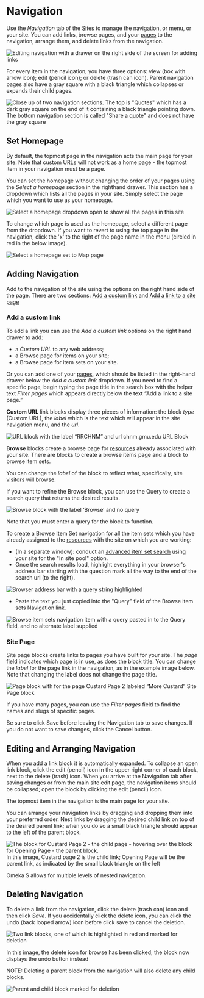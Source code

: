 # Navigation

Use the *Navigation* tab of the [Sites](../sites/index.md) to manage the navigation, or menu, or your site. You can add links, browse pages, and your [pages](../sites/site_pages.md) to the navigation, arrange them, and delete links from the navigation.

![Editing navigation with a drawer on the right side of the screen for adding links](../sites/sitesfiles/sitenav_main.png)


For every item in the navigation, you have three options: view (box with arrow icon); edit (pencil icon); or delete (trash can icon). Parent navigation pages also have a gray square with a black triangle which collapses or expands their child pages.

![Close up of two navigation sections. The top is "Quotes" which has a dark gray square on the end of it containing a black triangle pointing down. The bottom navigation section is called "Share a quote" and does not have the gray square](../sites/sitesfiles/sitenav_detail.png)

## Set Homepage
By default, the topmost page in the navigation acts the main page for your site. Note that custom URLs will not work as a home page - the topmost item in your navigation must be a page.

You can set the homepage without changing the order of your pages using the *Select a homepage* section in the righthand drawer. This section has a dropdown which lists all the pages in your site. Simply select the page which you want to use as your homepage.

![Select a homepage dropdown open to show all the pages in this site](../sites/sitesfiles/sitenav_homeselect.png)

To change which page is used as the homepage, select a different page from the dropdown. If you want to revert to using the top page in the navigation, click the 'x' to the right of the page name in the menu (circled in red in the below image).

![Select a homepage set to Map page](../sites/sitesfiles/sitenav_homedel.png)


## Adding Navigation
Add to the navigation of the site using the options on the right hand side of the page. There are two sections: [Add a custom link](../sites/site_navigation/#custom-link) and [Add a link to a site page](../sites/site_navigation/#site-page)

### Add a custom link
To add a link you can use the *Add a custom link* options on the right hand drawer to add:
 * a *Custom URL* to any web address;
 * a Browse page for items on your site;
 * a Browse page for item sets on your site. 

Or you can add one of your [pages](../sites/site_pages), which should be listed in the right-hand drawer below the *Add a custom link* dropdown. If you need to find a specific page, begin typing the page title in the search box with the helper text *Filter pages* which appears directly below the text “Add a link to a site page.” 

**Custom URL** link blocks display three pieces of information: the block *type* (Custom URL), the *label* which is the text which will appear in the site navigation menu, and the *url*. 

![URL block with the label “RRCHNM” and url chnm.gmu.edu](../sites/sitesfiles/sitenav_url.png) URL Block

**Browse** blocks create a browse page for [resources](../sites/site_resources.md) already associated with your site. There are blocks to create a browse items page and a block to browse item sets.  

You can change the *label* of the block to reflect what, specifically, site visitors will browse. 

If you want to refine the Browse block, you can use the Query to create a search query that returns the desired results. 

![Browse block with the label ‘Browse’ and no query](../sites/sitesfiles/sitenav_browse.png)

Note that you **must** enter a query for the block to function.

To create a Browse Item Set navigation for all the item sets which you have already assigned to the [resources](../sites/site_resources/) with the site on which you are working:

- (In a separate window): conduct an [advanced item set search](../search/#advanced-item-set-search) using your site for the "In site pool" option.
- Once the search results load, highlight everything in your browser's address bar starting with the question mark all the way to the end of the search url (to the right).

![Browser address bar with a query string highlighted](../sites/sitesfiles/sitenav_itemsetsearch.png)

- Paste the text you just copied into the "Query" field of the Browse item sets Navigation link.

![Browse item sets navigation item with a query pasted in to the Query field, and no alternate label supplied](../sites/sitesfiles/sitenav_browseitemset.png)

### Site Page
Site page blocks create links to pages you have built for your site. The *page* field indicates which page is in use, as does the block title. You can change the *label* for the page link in the navigation, as in the example image below. Note that changing the label does not change the page title. 

![Page block with for the page Custard Page 2 labeled “More Custard”](../sites/sitesfiles/sitenav_pages.png) Site Page block

If you have many pages, you can use the *Filter pages* field to find the names and slugs of specific pages.

Be sure to click Save before leaving the Navigation tab to save changes. If you do not want to save changes, click the Cancel button.

## Editing and Arranging Navigation
When you add a link block it is automatically expanded. To collapse an open link block, click the edit (pencil) icon in the  upper right corner of each block, next to the delete (trash) icon. When you arrive at the Navigation tab after saving changes or from the main site edit page, the navigation items should be collapsed; open the block by clicking the edit (pencil) icon.

The topmost item in the navigation is the main page for your site.

You can arrange your navigation links by dragging and dropping them into your preferred order. Nest links by dragging the desired child link on top of the desired parent link; when you do so a small black triangle should appear to the left of the parent block.

![The block for Custard Page 2 - the child page - hovering over the block for Opening Page - the parent block.](../sites/sitesfiles/sitenav_drop.png) In this image, Custard page 2 is the child link; Opening Page will be the parent link, as indicated by the small black triangle on the left

Omeka S allows for multiple levels of nested navigation.

## Deleting Navigation
To delete a link from the navigation, click the delete (trash can) icon and then click *Save*. If you accidentally click the delete icon, you can click the undo (back looped arrow) icon before click save to cancel the deletion.

![Two link blocks, one of which is highlighted in red and marked for deletion](../sites/sitesfiles/sitenav_del.png) 

In this image, the delete icon for browse has been clicked; the block now displays the undo button instead

NOTE: Deleting a parent block from the navigation will also delete any child blocks. 

![Parent and child block marked for deletion](../sites/sitesfiles/sitenav_del2.png) 

